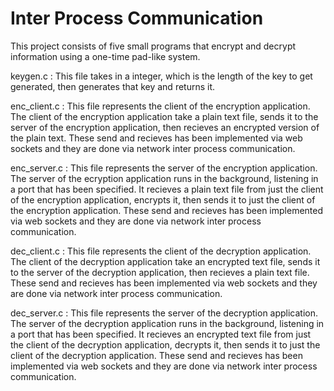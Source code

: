 # Inter Process Communication 

This project consists of five small programs that encrypt and decrypt information using a one-time pad-like system. 

keygen.c : This file takes in a integer, which is the length of the key to get generated, then generates that key and returns it. 

enc_client.c : This file represents the client of the encryption application. The client of the encryption application take a plain text file, sends it to the server of the encryption application, then recieves an encrypted version of the plain text. These send and recieves has been implemented via web sockets and they are done via network inter process communication. 

enc_server.c : This file represents the server of the encryption application. The server of the ecryption application runs in the background, listening in a port that has been specified. It recieves a plain text file from just the client of the encryption application, encrypts it, then sends it to just the client of the encryption application. These send and recieves has been implemented via web sockets and they are done via network inter process communication. 

dec_client.c : This file represents the client of the decryption application. The client of the decryption application take an encrypted text file, sends it to the server of the decryption application, then recieves a plain text file. These send and recieves has been implemented via web sockets and they are done via network inter process communication. 

dec_server.c : This file represents the server of the decryption application. The server of the decryption application runs in the background, listening in a port that has been specified. It recieves an encrypted text file from just the client of the decryption application, decrypts it, then sends it to just the client of the decryption application. These send and recieves has been implemented via web sockets and they are done via network inter process communication. 
